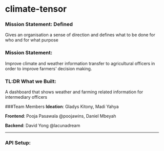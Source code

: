 # climate-tensor

### Mission Statement: Defined
Gives an organisation a sense of direction and defines what to be done for who and for what purpose

### Mission Statement:
Improve climate and weather information transfer to agricultural officers in order to improve farmers' decision making.

### TL:DR What we Built:

A dashboard that shows weather and farming related information for intermediary officers 

###Team Members
**Ideation**: Gladys Kitony, Madi Yahya

**Frontend**: Pooja Pasawala @poojawins, Daniel Mbeyah

**Backend**: David Yong @lacunadream

--------
### API Setup:
